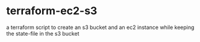 # terraform-ec2-s3
a terraform script to create an s3 bucket and an ec2 instance while keeping the state-file in the s3 bucket
